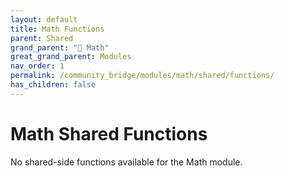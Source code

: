 ```yaml
---
layout: default
title: Math Functions
parent: Shared
grand_parent: "🔢 Math"
great_grand_parent: Modules
nav_order: 1
permalink: /community_bridge/modules/math/shared/functions/
has_children: false
---
```


# Math Shared Functions
No shared-side functions available for the Math module.
